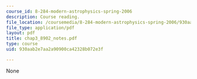 ```yaml
---
course_id: 8-284-modern-astrophysics-spring-2006
description: Course reading.
file_location: /coursemedia/8-284-modern-astrophysics-spring-2006/930aab2e7aa2a90900ca42328b072e3f_chap3_8902_notes.pdf
file_type: application/pdf
layout: pdf
title: chap3_8902_notes.pdf
type: course
uid: 930aab2e7aa2a90900ca42328b072e3f

---
```

None